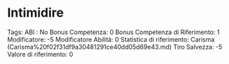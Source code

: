 # Intimidire

Tags: ABI
: No
Bonus Competenza: 0
Bonus Competenza di Riferimento: 1
Modificatore: -5
Modificatore  Abilità: 0
Statistica di riferimento: Carisma (Carisma%20f02f31df9a30481291ce40dd05d69e43.md)
Tiro Salvezza: -5
Valore di riferimento: 0